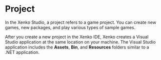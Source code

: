 # Project

In the Xenko Studio, a project refers to a game project. You can create new games, new packages, and play various types of sample games.

After you create a new project in the Xenko IDE, Xenko creates a Visual Studio application at the same location on your machine. The Visual Studio application includes the **Assets**, **Bin**, and **Resources** folders similar to a .NET application.